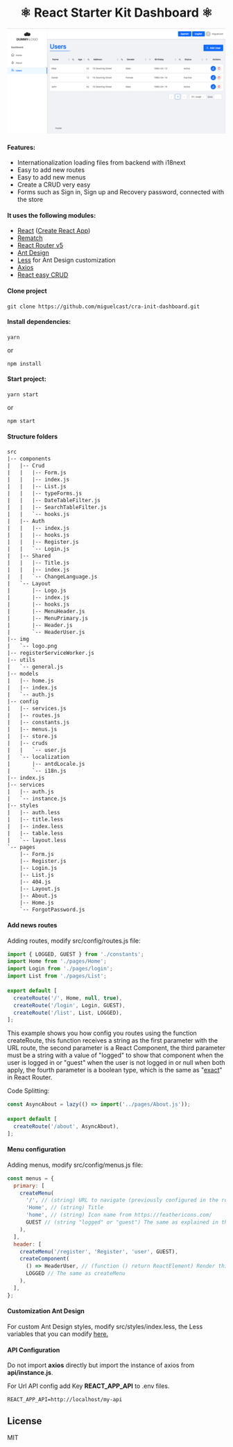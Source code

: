 <h1 align="center">⚛ React Starter Kit Dashboard ⚛ </h1>

![ScreenShot](screenshot.png)

#### Features:
* Internationalization loading files from backend with i18next
* Easy to add new routes
* Easy to add new menus
* Create a CRUD very easy
* Forms such as Sign in, Sign up and Recovery password, connected with the store

#### It uses the following modules:
* [React](https://reactjs.org) ([Create React App](https://github.com/facebook/create-react-app))
* [Rematch](https://rematch.gitbooks.io/rematch/content/#getting-started)
* [React Router v5](https://reacttraining.com/react-router/)
* [Ant Design](https://ant.design)
* [Less](http://lesscss.org) for Ant Design customization
* [Axios](https://github.com/axios/axios)
* [React easy CRUD](https://github.com/cognox-sas/react-easy-crud.git)

#### Clone project

```
git clone https://github.com/miguelcast/cra-init-dashboard.git
```

#### Install dependencies:

```
yarn
```
or
```
npm install
```

#### Start project:

```
yarn start
```
or
```
npm start
```

#### Structure folders
```
src
|-- components
|   |-- Crud
|   |   |-- Form.js
|   |   |-- index.js
|   |   |-- List.js
|   |   |-- typeForms.js
|   |   |-- DateTableFilter.js
|   |   |-- SearchTableFilter.js
|   |   `-- hooks.js
|   |-- Auth
|   |   |-- index.js
|   |   |-- hooks.js
|   |   |-- Register.js
|   |   `-- Login.js
|   |-- Shared
|   |   |-- Title.js
|   |   |-- index.js
|   |   `-- ChangeLanguage.js
|   `-- Layout
|       |-- Logo.js
|       |-- index.js
|       |-- hooks.js
|       |-- MenuHeader.js
|       |-- MenuPrimary.js
|       |-- Header.js
|       `-- HeaderUser.js
|-- img
|   `-- logo.png
|-- registerServiceWorker.js
|-- utils
|   `-- general.js
|-- models
|   |-- home.js
|   |-- index.js
|   `-- auth.js
|-- config
|   |-- services.js
|   |-- routes.js
|   |-- constants.js
|   |-- menus.js
|   |-- store.js
|   |-- cruds
|   |   `-- user.js
|   `-- localization
|       |-- antdLocale.js
|       `-- i18n.js
|-- index.js
|-- services
|   |-- auth.js
|   `-- instance.js
|-- styles
|   |-- auth.less
|   |-- title.less
|   |-- index.less
|   |-- table.less
|   `-- layout.less
`-- pages
    |-- Form.js
    |-- Register.js
    |-- Login.js
    |-- List.js
    |-- 404.js
    |-- Layout.js
    |-- About.js
    |-- Home.js
    `-- ForgotPassword.js
```

#### Add news routes

Adding routes, modify src/config/routes.js file:

```javascript
import { LOGGED, GUEST } from './constants';
import Home from './pages/Home';
import Login from './pages/login';
import List from './pages/List';

export default [
  createRoute('/', Home, null, true),
  createRoute('/login', Login, GUEST),
  createRoute('/list', List, LOGGED),
];
```
This example shows you how config you routes using the function createRoute, this function receives a string as the first
parameter with the URL route, the second parameter is a React Component, the third parameter must be a string with a value
of "logged" to show that component when the user is logged in or "guest" when the user is not logged in or null when
both apply, the fourth parameter is a boolean type, which is the same as
"[exact](https://github.com/ReactTraining/react-router/blob/master/packages/react-router/docs/api/Route.md)" in React Router.

Code Splitting:

```javascript
const AsyncAbout = lazy(() => import('../pages/About.js'));

export default [
  createRoute('/about', AsyncAbout),
];
```

#### Menu configuration

Adding menus, modify src/config/menus.js file:

```javascript
const menus = {
  primary: [
    createMenu(
      '/', // (string) URL to navigate (previously configured in the routes )
      'Home', // (string) Title
      'home', // (string) Icon name from https://feathericons.com/
      GUEST // (string "logged" or "guest") The same as explained in the paragraph above
    ),
  ],
  header: [
    createMenu('/register', 'Register', 'user', GUEST),
    createComponent(
      () => HeaderUser, // (function () return ReactElement) Render this component in the menu
      LOGGED // The same as createMenu
    ),
  ],
};
```

#### Customization Ant Design

For custom Ant Design styles, modify src/styles/index.less, the Less variables that you can modify [here.](https://github.com/ant-design/ant-design/blob/master/components/style/themes/default.less)

#### API Configuration

Do not import **axios** directly but import the instance of axios from **api/instance.js**.

For Url API config add Key **REACT_APP_API** to .env files.

```
REACT_APP_API=http://localhost/my-api
```

## License

MIT
